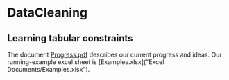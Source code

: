 # DataCleaning

## Learning tabular constraints
The document [Progress.pdf]("Progress.pdf") describes our current progress and ideas.
Our running-example excel sheet is [Examples.xlsx]("Excel Documents/Examples.xlsx").